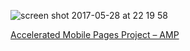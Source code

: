 ![screen shot 2017-05-28 at 22 19 58](https://cloud.githubusercontent.com/assets/39830/26529074/2ea87a4c-43f4-11e7-9d73-e1936c6b4926.png)

[Accelerated Mobile Pages Project – AMP](https://www.ampproject.org/ja/)
